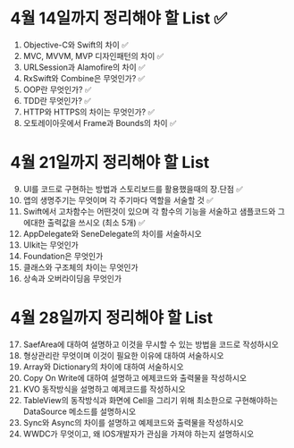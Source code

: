 # 4월 14일까지 정리해야 할 List ✅

1. Objective-C와 Swift의 차이 ✅
2. MVC, MVVM, MVP 디자인패턴의 차이 ✅
3. URLSession과 Alamofire의 차이 ✅
4. RxSwift와 Combine은 무엇인가? ✅
5. OOP란 무엇인가? ✅
6. TDD란 무엇인가? ✅
7. HTTP와 HTTPS의 차이는 무엇인가? ✅
8. 오토레이아웃에서 Frame과 Bounds의 차이 ✅

# 4월 21일까지 정리해야 할 List

9. UI를 코드로 구현하는 방법과 스토리보드를 활용했을때의 장.단점 ✅
10. 앱의 생명주기는 무엇이며 각 주기마다 역할을 서술할 것 ✅
11. Swift에서 고차함수는 어떤것이 있으며 각 함수의 기능을 서술하고 샘플코드와 그에대한 출력값을 쓰시오 (최소 5개) ✅
12. AppDelegate와 SeneDelegate의 차이를 서술하시오
13. UIkit는 무엇인가
14. Foundation은 무엇인가
15. 클래스와 구조체의 차이는 무엇인가
16. 상속과 오버라이딩음 무엇인가

# 4월 28일까지 정리해야 할 List

17. SaefArea에 대하여 설명하고 이것을 무시할 수 있는 방법을 코드로 작성하시오
18. 형상관리란 무엇이며 이것이 필요한 이유에 대하여 서술하시오
19. Array와 Dictionary의 차이에 대하여 서술하시오
20. Copy On Write에 대하여 설명하고 에제코드와 출력물을 작성하시오
21. KVO 동작방식을 설명하고 예제코드를 작성하시오
22. TableView의 동작방식과 화면에 Cell을 그리기 위해 최소한으로 구현해야하는 DataSource 메소드를 설명하시오
23. Sync와 Async의 차이를 설명하고 예제코드와 출력물을 작성하시오
24. WWDC가 무엇이고, 왜 IOS개발자가 관심을 가져야 하는지 설명하시오
